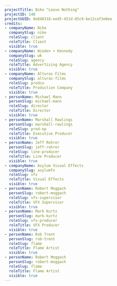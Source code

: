 ```yaml
---
projectTitle: Nike "Leave Nothing"
projectID: 148
projectUUID: 0e848318-eed5-451d-85c9-be12caf3e0ee
credits:
- companyName: Nike
  companySlug: nike
  roleSlug: client
  roleTitle: Client
  visible: true
- companyName: Wieden + Kennedy
  companySlug: wk
  roleSlug: agency
  roleTitle: Advertising Agency
  visible: true
- companyName: Alturas Films
  companySlug: alturas-films
  roleSlug: prodco
  roleTitle: Production Company
  visible: true
- personName: Michael Mann
  personSlug: michael-mann
  roleSlug: director
  roleTitle: Director
  visible: true
- personName: Marshall Rawlings
  personSlug: marshall-rawlings
  roleSlug: prod-ep
  roleTitle: Executive Producer
  visible: true
- personName: Jeff Rohrer
  personSlug: jeff-rohrer
  roleSlug: line-producer
  roleTitle: Line Producer
  visible: true
- companyName: Asylum Visual Effects
  companySlug: asylumfx
  roleSlug: vfx
  roleTitle: Visual Effects
  visible: true
- personName: Robert Moggach
  personSlug: robert-moggach
  roleSlug: vfx-supervisor
  roleTitle: VFX Supervisor
  visible: true
- personName: Mark Kurtz
  personSlug: mark-kurtz
  roleSlug: vfx-producer
  roleTitle: VFX Producer
  visible: true
- personName: Rob Trent
  personSlug: rob-trent
  roleSlug: flame
  roleTitle: Flame Artist
  visible: true
- personName: Robert Moggach
  personSlug: robert-moggach
  roleSlug: flame
  roleTitle: Flame Artist
  visible: true
---
```

